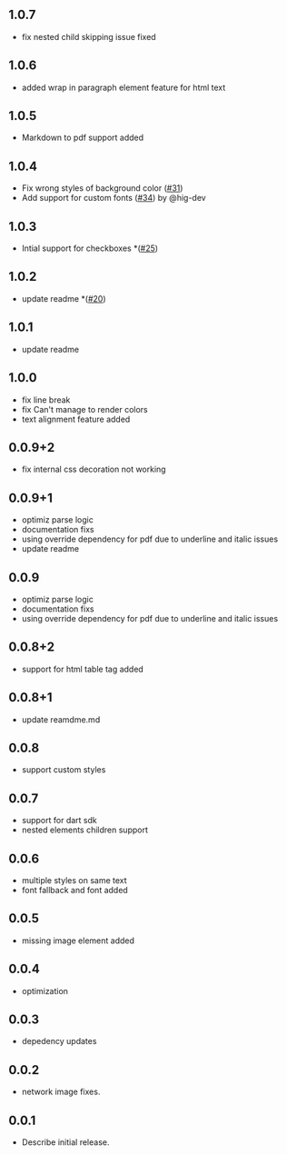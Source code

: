 ## 1.0.7
* fix nested child skipping issue fixed
## 1.0.6
* added wrap in paragraph element feature for html text
## 1.0.5
* Markdown to pdf support added
## 1.0.4
* Fix wrong styles of background color ([#31](https://github.com/alihassan143/htmltopdfwidgets/issues/31))
* Add support for custom fonts ([#34](https://github.com/alihassan143/htmltopdfwidgets/pull/34)) by @hig-dev
## 1.0.3
* Intial support for checkboxes
*([#25](https://github.com/alihassan143/htmltopdfwidgets/issues/25))
## 1.0.2
* update readme
*([#20](https://github.com/alihassan143/htmltopdfwidgets/issues/20))
## 1.0.1
* update readme
## 1.0.0
*  fix line break
*  fix Can't manage to render colors    
*  text alignment feature added    


## 0.0.9+2
*  fix internal css decoration not working
## 0.0.9+1

*  optimiz parse logic
*  documentation fixs
*  using override dependency for pdf due to underline and italic issues 
*  update readme 
## 0.0.9

*  optimiz parse logic
*  documentation fixs
*  using override dependency for pdf due to underline and italic issues 

## 0.0.8+2

*  support for html table tag added
## 0.0.8+1

*  update reamdme.md
## 0.0.8

*  support custom styles

## 0.0.7

*  support for dart sdk
*  nested elements children support
## 0.0.6

*  multiple styles on same text
*  font fallback and font added 
## 0.0.5

*  missing image element added
## 0.0.4

*  optimization
## 0.0.3

*  depedency updates
## 0.0.2

*  network image fixes.
## 0.0.1

* Describe initial release.
